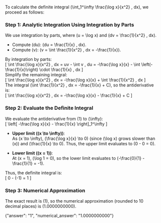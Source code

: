 

To calculate the definite integral \(\int_1^\infty \frac{\log x}{x^2} \, dx\), we proceed as follows:

### Step 1: Analytic Integration Using Integration by Parts
We use integration by parts, where \(u = \log x\) and \(dv = \frac{1}{x^2} \, dx\).  
- Compute \(du\): \(du = \frac{1}{x} \, dx\).  
- Compute \(v\): \(v = \int \frac{1}{x^2} \, dx = -\frac{1}{x}\).  

By integration by parts:  
\[
\int \frac{\log x}{x^2} \, dx = uv - \int v \, du = -\frac{\log x}{x} - \int \left(-\frac{1}{x}\right) \cdot \frac{1}{x} \, dx
\]  
Simplify the remaining integral:  
\[
\int \frac{\log x}{x^2} \, dx = -\frac{\log x}{x} + \int \frac{1}{x^2} \, dx
\]  
The integral \(\int \frac{1}{x^2} \, dx = -\frac{1}{x} + C\), so the antiderivative is:  
\[
\int \frac{\log x}{x^2} \, dx = -\frac{\log x}{x} - \frac{1}{x} + C
\]

### Step 2: Evaluate the Definite Integral
We evaluate the antiderivative from \(1\) to \(\infty\):  
\[
\left[ -\frac{\log x}{x} - \frac{1}{x} \right]_1^\infty
\]  

- **Upper limit (\(x \to \infty\))**:  
  As \(x \to \infty\), \(\frac{\log x}{x} \to 0\) (since \(\log x\) grows slower than \(x\)) and \(\frac{1}{x} \to 0\). Thus, the upper limit evaluates to \(0 - 0 = 0\).  

- **Lower limit (\(x = 1\))**:  
  At \(x = 1\), \(\log 1 = 0\), so the lower limit evaluates to \(-\frac{0}{1} - \frac{1}{1} = -1\).  

Thus, the definite integral is:  
\[
0 - (-1) = 1
\]

### Step 3: Numerical Approximation
The exact result is \(1\), so the numerical approximation (rounded to 10 decimal places) is \(1.0000000000\).

{"answer": "1", "numerical_answer": "1.0000000000"}
